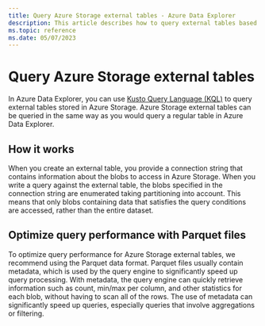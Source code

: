 ```yaml
---
title: Query Azure Storage external tables - Azure Data Explorer
description: This article describes how to query external tables based on Azure Storage tables.
ms.topic: reference
ms.date: 05/07/2023
---
```


# Query Azure Storage external tables

In Azure Data Explorer, you can use [Kusto Query Language (KQL)](../query/index.md) to query external tables stored in Azure Storage. Azure Storage external tables can be queried in the same way as you would query a regular table in Azure Data Explorer.

## How it works

When you create an external table, you provide a connection string that contains information about the blobs to access in Azure Storage. When you write a query against the external table, the blobs specified in the connection string are enumerated taking partitioning into account. This means that only blobs containing data that satisfies the query conditions are accessed, rather than the entire dataset.

## Optimize query performance with Parquet files

To optimize query performance for Azure Storage external tables, we recommend using the Parquet data format. Parquet files usually contain metadata, which is used by the query engine to significantly speed up query processing. With metadata, the query engine can quickly retrieve information such as count, min/max per column, and other statistics for each blob, without having to scan all of the rows. The use of metadata can significantly speed up queries, especially queries that involve aggregations or filtering.
